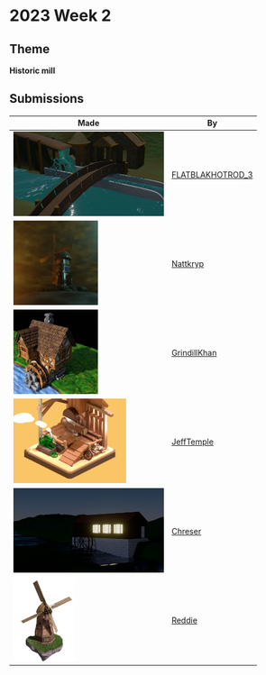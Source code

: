 # 2023 Week 2


## Theme

**Historic mill**


## Submissions

| Made | By |
|------|----|
| <img src="./FLATBLAKHOTROD_3/Watermill_04.png" height="150" /> | [FLATBLAKHOTROD_3](./FLATBLAKHOTROD_3/) |
| <img src="./Nattkryp/2024-01-15_impheniza_WMC_-_windmill.png" height="150" /> | [Nattkryp](./Nattkryp/) |
| <img src="./GrindillKhan/Weekly_01-08-24_Mill_GrindillKhan_01.jpg" height="150" /> | [GrindillKhan](./GrindillKhan/) |
| <img src="./JeffTemple/Sawmill02_JeffTemple.png" height="150" /> | [JeffTemple](./JeffTemple/) |
| <img src="./Chreser/mill.png" height="150" /> | [Chreser](./Chreser/) |
| <img src="./Reddie/Reddie_Windmill.png" height="150" /> | [Reddie](./Reddie/) |
